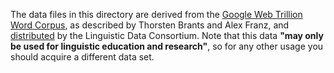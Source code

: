 The data files in this directory are derived from the [Google Web Trillion Word
Corpus][corpus], as described by Thorsten Brants and Alex Franz, and [distributed][distributed] by the
Linguistic Data Consortium. Note that this data **"may only be used for linguistic
education and research"**, so for any other usage you should acquire a different data set.

[corpus]: http://googleresearch.blogspot.com/2006/08/all-our-n-gram-are-belong-to-you.html
[distributed]: https://catalog.ldc.upenn.edu/LDC2006T13